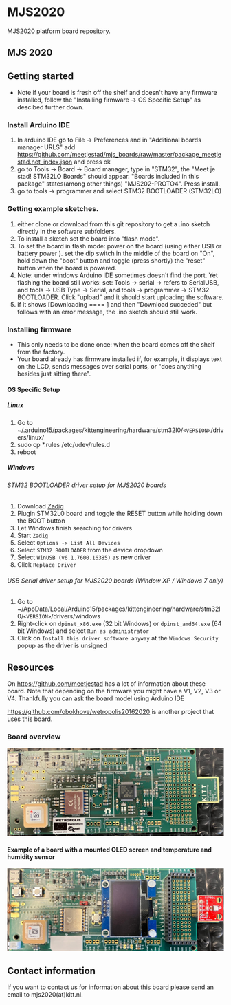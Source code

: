 # MJS2020
MJS2020 platform board repository.

## MJS 2020 ##

## Getting started ##
* Note if your board is fresh off the shelf and doesn't have any firmware installed, follow the "Installing firmware -> OS Specific Setup" as descibed further down.

### Install Arduino IDE ###
 1. In arduino IDE go to File -> Preferences and in "Additional boards manager URLS" add https://github.com/meetjestad/mjs_boards/raw/master/package_meetjestad.net_index.json and press ok
 2. go to Tools -> Board -> Board manager, type in "STM32", the "Meet je stad! STM32LO Boards" should appear. "Boards included in this package" states(among other things) "MJS202-PROTO4". Press install.
 3. go to tools -> programmer and select STM32 BOOTLOADER (STM32LO)

### Getting example sketches. ###
 1. either clone or download from this git repository to get a .ino sketch directly in the software subfolders.
 2. To install a sketch set the board into "flash mode". 
 3. To set the board in flash mode: power on the board (using either USB or battery power ). set the dip switch in the middle of the board on "On", hold down the "boot" button and toggle (press shortly) the "reset" button when the board is powered.
 4. Note: under windows Arduino IDE sometimes doesn't find the port. Yet flashing the board still works:  set:  Tools -> serial -> refers to SerialUSB, and tools -> USB Type -> Serial, and tools -> programmer -> STM32 BOOTLOADER. Click "upload" and it should start uploading the software.
 5. if it shows [Downloading ==== ] and then "Download succeded" but follows with an error message, the .ino sketch should still work.

### Installing firmware ###
* This only needs to be done once: when the board comes off the shelf from the factory.
* Your board already has firmware installed if, for example, it displays text on the LCD, sends messages over serial ports, or "does anything besides just sitting there".

#### OS Specific Setup

##### Linux

 1. Go to ~/.arduino15/packages/kittengineering/hardware/stm32l0/```<VERSION>```/drivers/linux/
 2. sudo cp *.rules /etc/udev/rules.d
 3. reboot

#####  Windows

###### STM32 BOOTLOADER driver setup for MJS2020 boards

 1. Download [Zadig](http://zadig.akeo.ie)
 2. Plugin STM32L0 board and toggle the RESET button while holding down the BOOT button
 3. Let Windows finish searching for drivers
 4. Start ```Zadig```
 5. Select ```Options -> List All Devices```
 6. Select ```STM32 BOOTLOADER``` from the device dropdown
 7. Select ```WinUSB (v6.1.7600.16385)``` as new driver
 8. Click ```Replace Driver```

###### USB Serial driver setup for MJS2020 boards (Window XP / Windows 7 only)

 1. Go to ~/AppData/Local/Arduino15/packages/kittengineering/hardware/stm32l0/```<VERSION>```/drivers/windows
 2. Right-click on ```dpinst_x86.exe``` (32 bit Windows) or ```dpinst_amd64.exe``` (64 bit Windows) and select ```Run as administrator```
 3. Click on ```Install this driver software anyway``` at the ```Windows Security``` popup as the driver is unsigned


## Resources ##

On https://github.com/meetjestad has a lot of information about these board. Note that depending on the firmware you might have a V1, V2, V3 or V4. Thankfully you can ask the board model using Arduino IDE

https://github.com/obokhove/wetropolis20162020 is another project that uses this board.

### Board overview ###
![alt text](https://github.com/kittengineering/MJS2020/blob/main/MJS2020.jpg?raw=true)

#### Example of a board with a mounted OLED screen and temperature and humidity sensor ###

![alt text](https://github.com/kittengineering/MJS2020/blob/main/MJS2020_WithAirSensorAndOLED.jpg?raw=true)


## Contact information ##
If you want to contact us for information about this board please send an email to mjs2020(at)kitt.nl.
